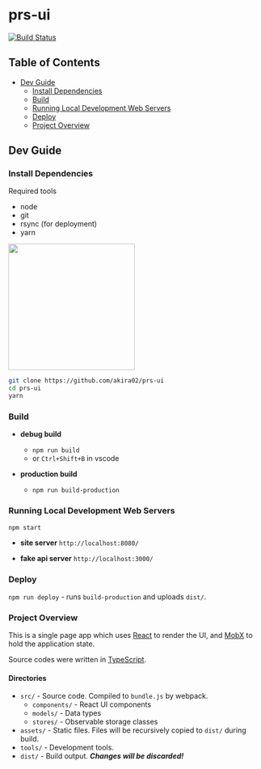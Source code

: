 prs-ui
======

[![Build Status](https://travis-ci.com/akira02/prs-ui.svg?token=Wm6zWbJKuWzhqTz1zW43&branch=master)](https://travis-ci.com/akira02/prs-ui)

Table of Contents
-----------------
* [Dev Guide](#dev-guide)
  * [Install Dependencies](#install-dependencies)
  * [Build](#build)
  * [Running Local Development Web Servers](#running-local-development-web-servers)
  * [Deploy](#deploy)
  * [Project Overview](#project-overview)

Dev Guide
---------
### Install Dependencies
Required tools
* node
* git
* rsync (for deployment)
* yarn

[<img src="https://yarnpkg.com/assets/feature-speed.png" width="250">](https://yarnpkg.com)

```bash
git clone https://github.com/akira02/prs-ui
cd prs-ui
yarn
```

### Build
* **debug build**
  * `npm run build`
  * or `Ctrl+Shift+B` in vscode

* **production build**
  * `npm run build-production`

### Running Local Development Web Servers

`npm start`

* **site server** `http://localhost:8080/`

* **fake api server** `http://localhost:3000/`

### Deploy
`npm run deploy` - runs `build-production` and uploads `dist/`.

### Project Overview

This is a single page app which uses [React] to render the UI, and [MobX] to hold the application state.

Source codes were written in [TypeScript].

#### Directories

* `src/` - Source code. Compiled to `bundle.js` by webpack.
  * `components/` - React UI components
  * `models/` - Data types
  * `stores/` - Observable storage classes
* `assets/` - Static files. Files will be recursively copied to `dist/` during build.
* `tools/` - Development tools.
* `dist/` - Build output. ***Changes will be discarded!***

[React]: https://facebook.github.io/react/
[MobX]: https://mobx.js.org
[TypeScript]: https://www.typescriptlang.org